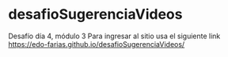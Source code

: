 # desafioSugerenciaVideos
Desafío día 4, módulo 3
Para ingresar al sitio usa el siguiente link
https://edo-farias.github.io/desafioSugerenciaVideos/
